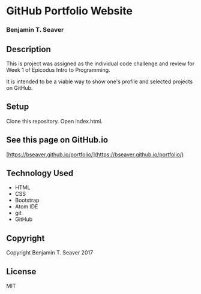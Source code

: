 # GitHub Portfolio Website

### Benjamin T. Seaver

## Description
This is project was assigned as the individual code challenge and review for Week 1 of Epicodus Intro to Programming.

It is intended to be a viable way to show one's profile and selected projects on GitHub.

## Setup
Clone this repository.  Open index.html.

## See this page on GitHub.io
[https://bseaver.github.io/portfolio/](https://bseaver.github.io/portfolio/)

## Technology Used
* HTML
* CSS
* Bootstrap
* Atom IDE
* git
* GitHub

## Copyright
Copyright Benjamin T. Seaver 2017

## License
MIT
